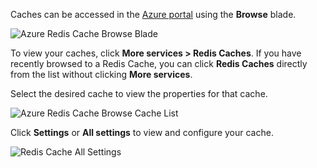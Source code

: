 Caches can be accessed in the [Azure portal](https://portal.azure.cn) using the **Browse** blade.

![Azure Redis Cache Browse Blade](./media/redis-cache-browse/redis-cache-browse.png)

To view your caches, click **More services > Redis Caches**. If you have recently browsed to a Redis Cache, you can click **Redis Caches** directly from the list without clicking **More services**.

Select the desired cache to view the properties for that cache.

![Azure Redis Cache Browse Cache List](./media/redis-cache-browse/redis-caches.png)

Click **Settings** or **All settings** to view and configure your cache.

![Redis Cache All Settings](./media/redis-cache-browse/redis-cache-blade.png)